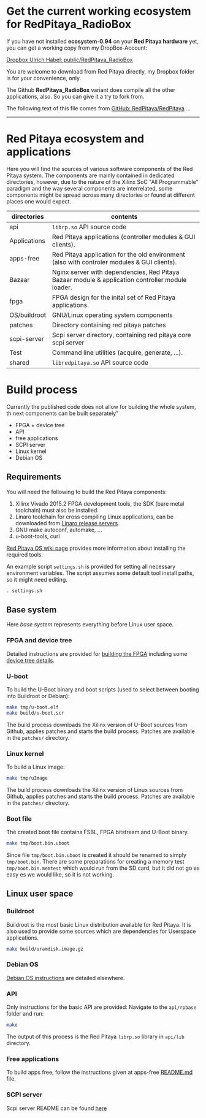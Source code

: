 # Get the current working ecosystem for RedPitaya_RadioBox

If you have not installed **ecosystem-0.94** on your **Red Pitaya hardware** yet, 
you can get a working copy from my DropBox-Account:

[Dropbox Ulrich Habel: public/RedPitaya_RadioBox](https://www.dropbox.com/sh/zi3yuyec6ogl6v8/AADzWqsFQqYCRVs4KPHtj3R1a?dl=0)

You are welcome to download from Red Pitaya directly, my Dropbox folder 
is for your convenience, only.

The Github **RedPitaya_RadioBox** variant does compile all the other applications, also. So you 
can give it a try to fork from.

The following text of this file comes from [GitHub: RedPitaya/RedPitaya](https://github.com/RedPitaya/RedPitaya) ...

----

# Red Pitaya ecosystem and applications

Here you will find the sources of various software components of the
Red Pitaya system. The components are mainly contained in dedicated
directories, however, due to the nature of the Xilinx SoC "All 
Programmable" paradigm and the way several components are interrelated,
some components might be spread across many directories or found at
different places one would expect.

| directories  | contents
|--------------|----------------------------------------------------------------
| api          | `librp.so` API source code
| Applications | Red Pitaya applications (controller modules & GUI clients).
| apps-free    | Red Pitaya application for the old environment (also with controler modules & GUI clients).
| Bazaar       | Nginx server with dependencies, Red Pitaya Bazaar module & application controller module loader.
| fpga         | FPGA design for the inital set of Red Pitaya applications.
| OS/buildroot | GNU/Linux operating system components
| patches      | Directory containing red pitaya patches
| scpi-server  | Scpi server directory, containing red pitaya core scpi server
| Test         | Command line utilities (acquire, generate, ...).
| shared       | `libredpitaya.so` API source code

# Build process

Currently the published code does not allow for building the whole system, th next components can be built separately"
- FPGA + device tree
- API
- free applications
- SCPI server
- Linux kernel
- Debian OS

## Requirements

You will need the following to build the Red Pitaya components:
1. Xilinx Vivado 2015.2 FPGA development tools, the SDK (bare metal toolchain) must also be installed.
2. Linaro toolchain for cross compiling Linux applications, can be downloaded from [Linaro release servers](https://releases.linaro.org/14.11/components/toolchain/binaries/arm-linux-gnueabihf/gcc-linaro-4.9-2014.11-x86_).
3. GNU make autoconf, automake, ...
4. u-boot-tools, curl

[Red Pitaya OS wiki page](http://wiki.redpitaya.com/index.php?title=Red_Pitaya_OS) provides more information about installing the required tools.

An example script `settings.sh` is provided for setting all necessary environment variables. The script assumes some default tool install paths, so it might need editing.
```bash
. settings.sh
```

## Base system

Here *base system* represents everything before Linux user space.

### FPGA and device tree

Detailed instructions are provided for [building the FPGA](fpga/README.md#build-process) including some [device tree details](fpga/README.md#device-tree).

### U-boot

To build the U-Boot binary and boot scripts (used to select between booting into Buildroot or Debian):
```bash
make tmp/u-boot.elf
make build/u-boot.scr
```
The build process downloads the Xilinx version of U-Boot sources from Github, applies patches and starts the build process. Patches are available in the `patches/` directory.

### Linux kernel

To build a Linux image:
```bash
make tmp/uImage
```
The build process downloads the Xilinx version of Linux sources from Github, applies patches and starts the build process. Patches are available in the `patches/` directory.

### Boot file

The created boot file contains FSBL, FPGA bitstream and U-Boot binary.
```bash
make tmp/boot.bin.uboot
```
Since file `tmp/boot.bin.uboot` is created it should be renamed to simply `tmp/boot.bin`. There are some preparations for creating a memory test `tmp/boot.bin.memtest` which would run from the SD card, but it did not go es easy es we would like, so it is not working.

## Linux user space

### Buildroot

Buildroot is the most basic Linux distribution available for Red Pitaya. It is also used to provide some sources which are dependencies for Userspace applications.
```bash
make build/uramdisk.image.gz
``` 

### Debian OS

[Debian OS instructions](OS/debian/README.md) are detailed elsewhere.

### API

Only instructions for the basic API are provided:
Navigate to the `api/rpbase` folder and run:
```bash
make
```
The output of this process is the Red Pitaya `librp.so` library in `api/lib` directory.

### Free applications

To build apps free, follow the instructions given at apps-free [README.md](apps-free/README.md) file.

### SCPI server

Scpi server README can be found [here](scpi-server/README.md)

